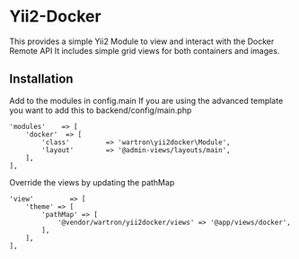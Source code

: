 # Yii2-Docker

This provides a simple Yii2 Module to view and interact with the Docker Remote API
It includes simple grid views for both containers and images.

## Installation

Add to the modules in config.main
If you are using the advanced template you want to add this to backend/config/main.php

    'modules'    => [
        'docker'  => [
            'class'         => 'wartron\yii2docker\Module',
            'layout'        => '@admin-views/layouts/main',
        ],
    ],


Override the views by updating the pathMap

    'view'         => [
        'theme' => [
            'pathMap' => [
                '@vendor/wartron/yii2docker/views' => '@app/views/docker',
            ],
        ],
    ],
